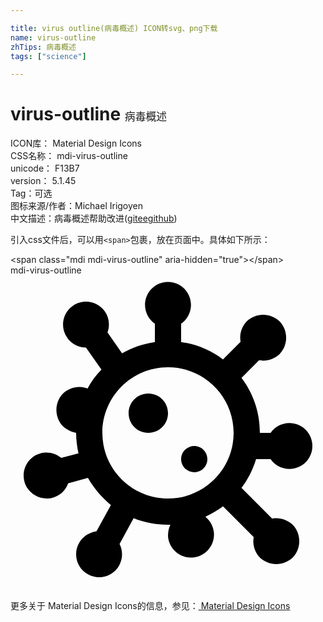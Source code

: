 ```yaml
---

title: virus outline(病毒概述) ICON转svg、png下载
name: virus-outline
zhTips: 病毒概述
tags: ["science"]

---
```


# virus-outline  <small style="font-size: 60%;font-weight: 100">病毒概述</small>


<div class="detail-page">
<p>
<span>
ICON库：
<span class="badge-secondary badge">Material Design Icons</span> 
</span>
<br/>
<span>
CSS名称：
<span class="badge-secondary badge">mdi-virus-outline</span> 
</span>
<br/>
<span>
unicode：
<span class="badge-secondary badge">F13B7</span> 
<copy-btn content='F13B7' btn-title=""></copy-btn>
<copy-btn :content='String.fromCodePoint(parseInt("F13B7", 16))' btn-title="复制U"></copy-btn>
</span>
<br/>
<span>
version：
<span class="badge-secondary badge">5.1.45</span> 
</span><br/><span>Tag：<span class="badge-light badge"><router-link to="/tags/science.html">可选</router-link></span></span>
<br/>
<span>图标来源/作者：<span class="badge-light badge">Michael Irigoyen</span></span> 
<br/>
<span class="zh-detail">中文描述：<span class="badge-primary badge">病毒概述</span><span class="help-link"><span>帮助改进</span>(<a href="https://gitee.com/liuwave/icon-helper/edit/master/json/material/virus-outline.json" target="_blank" rel="noopener noreferrer">gitee</a><a href="https://github.com/liuwave/icon-helper/edit/master/json/material/virus-outline.json" target="_blank" rel="noopener noreferrer">github</a></span>)</span><br/>
</p>
</div>
<div class="alert alert-dark">
  <i class="mdi mdi-virus-outline mdi-48px"></i>
  <i class="mdi mdi-virus-outline mdi-36px"></i>
  <i class="mdi mdi-virus-outline mdi-24px"></i>
  <i class="mdi mdi-virus-outline mdi-18px"></i>
</div>
<div>
  <p>引入css文件后，可以用<code>&lt;span&gt;</code>包裹，放在页面中。具体如下所示：    
  </p>
  <div class="alert alert-primary" style="font-size: 14px">
    &lt;span class="mdi mdi-virus-outline" aria-hidden="true"&gt;&lt;/span&gt;
    <copy-btn content='<span class="mdi mdi-virus-outline" aria-hidden="true"></span>'></copy-btn>
  </div>
  <div class="alert alert-secondary">
    <i class="mdi mdi-virus-outline"
    style="font-size: 24px"
    aria-hidden="true"></i> mdi-virus-outline
    <copy-btn content="mdi-virus-outline" btn-title="复制图标名称"></copy-btn>
  </div>
</div>
<div id="svg" class="svg-wrap">
<svg xmlns="http://www.w3.org/2000/svg" viewBox="0 0 24 24"><path d="M12 .5C11.03 .5 10.25 1.28 10.25 2.25C10.25 2.84 10.55 3.37 11 3.68V5.08C10.1 5.21 9.26 5.5 8.5 5.94L7.39 4.35C7.58 3.83 7.53 3.23 7.19 2.75C6.84 2.26 6.3 2 5.75 2C5.4 2 5.05 2.1 4.75 2.32C3.96 2.87 3.76 3.96 4.32 4.75C4.66 5.24 5.2 5.5 5.75 5.5L6.93 7.18C6.5 7.61 6.16 8.09 5.87 8.62C5.67 8.54 5.46 8.5 5.25 8.5C4.8 8.5 4.35 8.67 4 9C3.33 9.7 3.33 10.8 4 11.5C4.29 11.77 4.64 11.92 5 12L5 12C5 12.54 5.07 13.06 5.18 13.56L3.87 13.91C3.56 13.65 3.16 13.5 2.75 13.5C2.6 13.5 2.44 13.5 2.29 13.56C1.36 13.81 .809 14.77 1.06 15.71C1.27 16.5 2 17 2.75 17C2.9 17 3.05 17 3.21 16.94C3.78 16.78 4.21 16.36 4.39 15.84L5.9 15.43C6.35 16.22 6.95 16.92 7.65 17.5L6.55 19.5C6 19.58 5.5 19.89 5.21 20.42C4.75 21.27 5.07 22.33 5.92 22.79C6.18 22.93 6.47 23 6.75 23C7.37 23 7.97 22.67 8.29 22.08C8.57 21.56 8.56 20.96 8.31 20.47L9.38 18.5C10.19 18.82 11.07 19 12 19C12.06 19 12.12 19 12.18 19C12.05 19.26 12 19.56 12 19.88C12.08 20.8 12.84 21.5 13.75 21.5C13.79 21.5 13.84 21.5 13.88 21.5C14.85 21.42 15.57 20.58 15.5 19.62C15.46 19.12 15.21 18.68 14.85 18.39C15.32 18.18 15.77 17.91 16.19 17.6L18.53 19.94C18.43 20.5 18.59 21.07 19 21.5C19.35 21.83 19.8 22 20.25 22S21.15 21.83 21.5 21.5C22.17 20.8 22.17 19.7 21.5 19C21.15 18.67 20.7 18.5 20.25 18.5C20.15 18.5 20.05 18.5 19.94 18.53L17.6 16.19C18.09 15.54 18.47 14.8 18.71 14H19.82C20.13 14.45 20.66 14.75 21.25 14.75C22.22 14.75 23 13.97 23 13S22.22 11.25 21.25 11.25C20.66 11.25 20.13 11.55 19.82 12H19C19 10.43 18.5 9 17.6 7.81L18.94 6.47C19.05 6.5 19.15 6.5 19.25 6.5C19.7 6.5 20.15 6.33 20.5 6C21.17 5.31 21.17 4.2 20.5 3.5C20.15 3.17 19.7 3 19.25 3S18.35 3.17 18 3.5C17.59 3.93 17.43 4.5 17.53 5.06L16.19 6.4C15.27 5.71 14.19 5.25 13 5.08V3.68C13.45 3.37 13.75 2.84 13.75 2.25C13.75 1.28 12.97 .5 12 .5M12 17C9.24 17 7 14.76 7 12S9.24 7 12 7 17 9.24 17 12 14.76 17 12 17M10.5 9C9.67 9 9 9.67 9 10.5S9.67 12 10.5 12 12 11.33 12 10.5 11.33 9 10.5 9M14 13C13.45 13 13 13.45 13 14C13 14.55 13.45 15 14 15C14.55 15 15 14.55 15 14C15 13.45 14.55 13 14 13Z" /></svg>
</div>
<detail full-name='mdi-virus-outline'></detail>
    
<div><p>更多关于 Material Design Icons的信息，参见：<a target="_blank" href="https://iconhelper.cn/material.html"> Material Design Icons</a>
</p></div>
